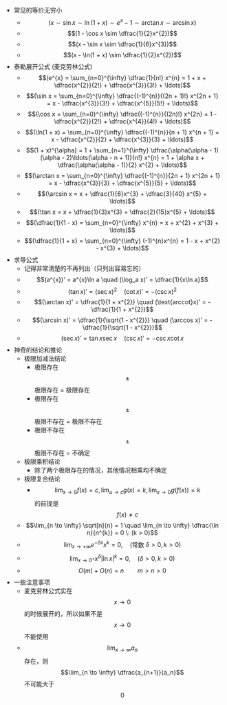 - 常见的等价无穷小
	- $$(x \sim \sin x \sim \ln(1 + x) \sim e^{x} - 1 \sim \arctan x \sim \arcsin x)$$
	- $$(1 - \cos x \sim \dfrac{1}{2}x^{2})$$
	- $$(x - \sin x \sim \dfrac{1}{6}x^{3})$$
	- $$(x - \ln(1 + x) \sim \dfrac{1}{2}x^{2})$$
- 泰勒展开公式 (麦克劳林公式)
	- $$(e^{x} = \sum_{n=0}^{\infty} \dfrac{1}{n!} x^{n} = 1 + x + \dfrac{x^{2}}{2!} + \dfrac{x^{3}}{3!} + \ldots)$$
	- $$(\sin x = \sum_{n=0}^{\infty} \dfrac{(-1)^{n}}{(2n + 1)!} x^{2n + 1} = x - \dfrac{x^{3}}{3!} + \dfrac{x^{5}}{5!} + \ldots)$$
	- $$(\cos x = \sum_{n=0}^{\infty} \dfrac{(-1)^{n}}{(2n)!} x^{2n} = 1 - \dfrac{x^{2}}{2!} + \dfrac{x^{4}}{4!} + \ldots)$$
	- $$(\ln(1 + x) = \sum_{n=0}^{\infty} \dfrac{(-1)^{n}}{n + 1} x^{n + 1} = x - \dfrac{x^{2}}{2} + \dfrac{x^{3}}{3} + \ldots)$$
	- $$(1 + x)^{\alpha} = 1 + \sum_{n=1}^{\infty} \dfrac{\alpha(\alpha - 1)(\alpha - 2)\ldots(\alpha - n + 1)}{n!} x^{n} = 1 + \alpha x + \dfrac{\alpha(\alpha - 1)}{2} x^{2} + \ldots)$$
	- $$(\arctan x = \sum_{n=0}^{\infty} \dfrac{(-1)^{n}}{2n + 1} x^{2n + 1} = x - \dfrac{x^{3}}{3} + \dfrac{x^{5}}{5} + \ldots)$$
	- $$(\arcsin x = x + \dfrac{1}{6}x^{3} + \dfrac{3}{40} x^{5} + \ldots)$$
	- $$(\tan x = x + \dfrac{1}{3}x^{3} + \dfrac{2}{15}x^{5} + \ldots)$$
	- $$(\dfrac{1}{1 - x} = \sum_{n=0}^{\infty} x^{n} = x + x^{2} + x^{3} + \ldots)$$
	- $$(\dfrac{1}{1 + x} = \sum_{n=0}^{\infty} (-1)^{n}x^{n} = 1 - x + x^{2} - x^{3} + \ldots)$$
- 求导公式
	- 记得非常清楚的不再列出（只列出容易忘的）
	- $$(a^{x})' = a^{x}\ln a \quad (\log_a x)' = \dfrac{1}{x\ln a}$$
	- $$(\tan x)' = (\sec x)^{2} \quad (\cot x)' = -(\csc x)^{2}$$
	- $$(\arctan x)' = \dfrac{1}{1 + x^{2}} \quad (\text{arccot}x)' = - \dfrac{1}{1 + x^{2}}$$
	- $$(\arcsin x)' = \dfrac{1}{\sqrt{1 - x^{2}}} \quad (\arccos x)' = -\dfrac{1}{\sqrt{1 - x^{2}}}$$
	- $$(\sec x)' = \tan x \sec x \quad (\csc x)' = - \csc x \cot x$$
- 神奇的结论和推论
	- 极限加减法结论
		- 极限存在 $$\pm$$ 极限存在 = 极限存在
		- 极限存在 $$\pm$$ 极限不存在 = 极限不存在
		- 极限不存在 $$\pm$$ 极限不存在 = 不确定
	- 极限乘积结论
		- 除了两个极限存在的情况，其他情况相乘均不确定
	- 极限复合结论
		- $$\lim_{x \to 0} f(x) = c, \lim_{u \to c} g(x) = k, \lim_{x \to 0} g(f(x)) = k$$ 的前提是 $$f(x) \ne c$$
	- $$\lim_{n \to \infty} \sqrt[n]{n} = 1 \quad \lim_{n \to \infty} \dfrac{\ln n}{n^{k}} = 0 \: (k > 0)$$
	- $$\lim_{x \rightarrow+\infty} e^{-\delta x} x^{k}=0, \quad (\text{常数 } \delta>0, k>0)$$
	- $$\lim_{x \to 0^+} x^{\delta} |\ln x|^k = 0, \quad (\delta>0, k>0)$$
	- $$O(m) + O(n) = n \qquad m > n > 0$$
- 一些注意事项
	- 麦克劳林公式实在 $$x \to 0$$ 的时候展开的，所以如果不是 $$x \to 0$$ 不能使用
	- $$\lim_{x \to \infty} a_n$$ 存在，则 $$\lim_{n \to \infty} \dfrac{a_{n+1}}{a_n}$$ 不可能大于 $$0$$
